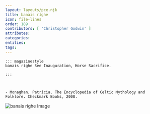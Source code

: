 ```yaml
---
layout: layouts/pce.njk
title: banais ríghe
icon: file-lines
order: 189
contributors: [ 'Christopher Godwin' ]
attributes:
categories:
entities:
tags:
---
```

``` tab [group1:Info]
::: magazinestyle
banais ríghe See Inauguration, Horse Sacrifice.

:::
```
``` tab [group1:Attributes]
```
``` tab [group1:Entities]
```
``` tab [group1:Sources]
- Monaghan, Patricia. The Encyclopedia of Celtic Mythology and Folklore. Checkmark Books, 2008.
```
![banais ríghe Image]([None])
